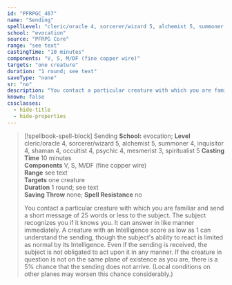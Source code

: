 ```yaml
---
id: "PFRPGC_467"
name: "Sending"
spellLevel: "cleric/oracle 4, sorcerer/wizard 5, alchemist 5, summoner 4, inquisitor 4, shaman 4, occultist 4, psychic 4, mesmerist 3, spiritualist 5"
school: "evocation"
source: "PFRPG Core"
range: "see text"
castingTime: "10 minutes"
components: "V, S, M/DF (fine copper wire)"
targets: "one creature"
duration: "1 round; see text"
saveType: "none"
sr: "no"
description: "You contact a particular creature with which you are familiar and send a short message of 25 words or less to the subject. The subject recognizes you if it knows you. It can answer in like manner immediately. A creature with an Intelligence score as low as 1 can understand the sending, though the subject's ability to react is limited as normal by its Intelligence. Even if the sending is received, the subject is not obligated to act upon it in any manner.  If the creature in question is not on the same plane of existence as you are, there is a 5% chance that the sending does not arrive. (Local conditions on other planes may worsen this chance considerably.)"
known: false
cssclasses:
  - hide-title
  - hide-properties
---
```


> [!spellbook-spell-block] Sending
> **School:** evocation; **Level** cleric/oracle 4, sorcerer/wizard 5, alchemist 5, summoner 4, inquisitor 4, shaman 4, occultist 4, psychic 4, mesmerist 3, spiritualist 5
> **Casting Time** 10 minutes  
> **Components** V, S, M/DF (fine copper wire)  
> **Range** see text  
> **Targets** one creature  
> **Duration** 1 round; see text  
> **Saving Throw** none; **Spell Resistance** no
> 
> You contact a particular creature with which you are familiar and send a short message of 25 words or less to the subject. The subject recognizes you if it knows you. It can answer in like manner immediately. A creature with an Intelligence score as low as 1 can understand the sending, though the subject's ability to react is limited as normal by its Intelligence. Even if the sending is received, the subject is not obligated to act upon it in any manner.  If the creature in question is not on the same plane of existence as you are, there is a 5% chance that the sending does not arrive. (Local conditions on other planes may worsen this chance considerably.)